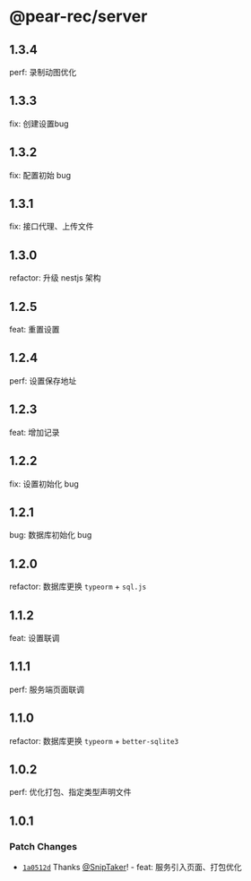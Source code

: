 # @pear-rec/server

## 1.3.4

perf: 录制动图优化

## 1.3.3

fix: 创建设置bug

## 1.3.2

fix: 配置初始 bug

## 1.3.1

fix: 接口代理、上传文件

## 1.3.0

refactor: 升级 nestjs 架构

## 1.2.5

feat: 重置设置

## 1.2.4

perf: 设置保存地址

## 1.2.3

feat: 增加记录

## 1.2.2

fix: 设置初始化 bug

## 1.2.1

bug: 数据库初始化 bug

## 1.2.0

refactor: 数据库更换 `typeorm` + `sql.js`

## 1.1.2

feat: 设置联调

## 1.1.1

perf: 服务端页面联调

## 1.1.0

refactor: 数据库更换 `typeorm` + `better-sqlite3`

## 1.0.2

perf: 优化打包、指定类型声明文件

## 1.0.1

### Patch Changes

- [`1a0512d`](https://github.com/SnipTaker/pear-rec/commit/1a0512d398844f481d84c8e62a3a3150dfed0535) Thanks [@SnipTaker](https://github.com/SnipTaker)! - feat: 服务引入页面、打包优化
